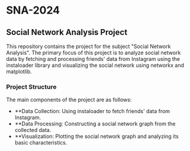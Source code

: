 # SNA-2024

## Social Network Analysis Project

This repository contains the project for the subject "Social Network Analysis". The primary focus of this project is to analyze social network data by fetching and processing friends' data from Instagram using the instaloader library and visualizing the social network using networkx and matplotlib.

### Project Structure
The main components of the project are as follows:

- **Data Collection: Using instaloader to fetch friends' data from Instagram.
- **Data Processing: Constructing a social network graph from the collected data.
- **Visualization: Plotting the social network graph and analyzing its basic characteristics.
